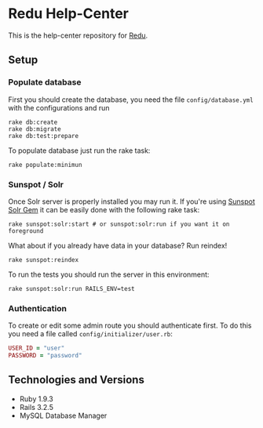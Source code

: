 # Redu Help-Center

This is the help-center repository for [Redu](www.redu.com.br).

## Setup

### Populate database

First you should create the database, you need the file ``config/database.yml`` with the configurations and run 
```shell
rake db:create
rake db:migrate
rake db:test:prepare
```

To populate database just run the rake task:
```shell
rake populate:minimun
```

### Sunspot / Solr
Once Solr server is properly installed you may run it. If you're using 
[Sunspot Solr Gem](https://github.com/outoftime/sunspot/tree/master/sunspot_solr#sunspotsolr)
it can be easily done with the following rake task:
```shell
rake sunspot:solr:start # or sunspot:solr:run if you want it on foreground
```
What about if you already have data in your database? Run reindex!
```shell
rake sunspot:reindex
```
To run the tests you should run the server in this environment:
```shell
rake sunspot:solr:run RAILS_ENV=test
```

### Authentication
To create or edit some admin route you should authenticate first. To do this you need a file called ``config/initializer/user.rb``:
```ruby
USER_ID = "user"
PASSWORD = "password"
```

## Technologies and Versions
* Ruby 1.9.3
* Rails 3.2.5
* MySQL Database Manager